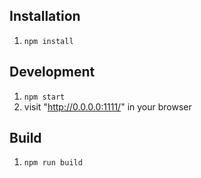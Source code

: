 ## Installation

1. `npm install`

## Development

1. `npm start`
2. visit "http://0.0.0.0:1111/" in your browser

## Build

1. `npm run build`
